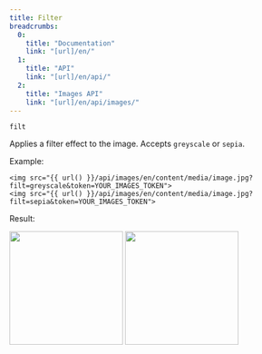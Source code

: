 ```yaml
---
title: Filter
breadcrumbs:
  0:
    title: "Documentation"
    link: "[url]/en/"
  1:
    title: "API"
    link: "[url]/en/api/"
  2:
    title: "Images API"
    link: "[url]/en/api/images/"
---
```


`filt`

Applies a filter effect to the image. Accepts `greyscale` or `sepia`.

Example:

```twig
<img src="{{ url() }}/api/images/en/content/media/image.jpg?filt=greyscale&token=YOUR_IMAGES_TOKEN">
<img src="{{ url() }}/api/images/en/content/media/image.jpg?filt=sepia&token=YOUR_IMAGES_TOKEN">
```

Result:

<img width="200" class="inline" src="[url]/api/images/en/content/media/image.jpg?q=70&w=200&dpr=2&filt=greyscale&token=4864fb8e1ebe080e6e4ad5c4363083a6">
<img width="200" class="inline" src="[url]/api/images/en/content/media/image.jpg?q=70&w=200&dpr=2&filt=sepia&token=4864fb8e1ebe080e6e4ad5c4363083a6">
